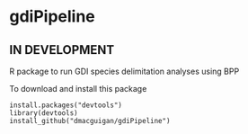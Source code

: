 # gdiPipeline
## IN DEVELOPMENT

R package to run GDI species delimitation analyses using BPP

To download and install this package
```
install.packages("devtools")
library(devtools)
install_github("dmacguigan/gdiPipeline")
```

